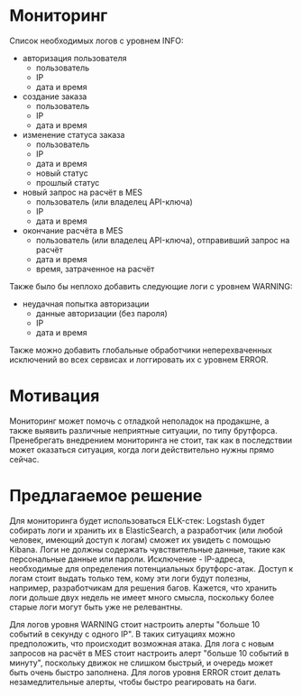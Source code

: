 # Мониторинг

Список необходимых логов с уровнем INFO:

- авторизация пользователя
  - пользователь
  - IP
  - дата и время
- создание заказа
  - пользователь
  - IP
  - дата и время
- изменение статуса заказа
  - пользователь
  - IP
  - дата и время
  - новый статус
  - прошлый статус
- новый запрос на расчёт в MES
  - пользователь (или владелец API-ключа)
  - IP
  - дата и время
- окончание расчёта в MES
  - пользователь (или владелец API-ключа), отправивший запрос на расчёт
  - дата и время
  - время, затраченное на расчёт

Также было бы неплохо добавить следующие логи с уровнем WARNING:

- неудачная попытка авторизации
  - данные авторизации (без пароля)
  - IP 
  - дата и время

Также можно добавить глобальные обработчики неперехваченных исключений во всех сервисах и логгировать их с уровнем 
ERROR.

# Мотивация

Мониторинг может помочь с отладкой неполадок на продакшне, а также выявить различные неприятные ситуации, по типу 
брутфорса. Пренебрегать внедрением мониторинга не стоит, так как в последствии может оказаться ситуация, когда логи 
действительно нужны прямо сейчас.

# Предлагаемое решение

Для мониторинга будет использоваться ELK-стек: Logstash будет собирать логи и хранить их в ElasticSearch, а разработчик
(или любой человек, имеющий доступ к логам) сможет их увидеть с помощью Kibana. Логи не должны содержать чувствительные 
данные, такие как персональные данные или пароли. Исключение - IP-адреса, необходимые для определения потенциальных
брутфорс-атак. Доступ к логам стоит выдать только тем, кому эти логи будут полезны, например, разработчикам для решения
багов. Кажется, что хранить логи дольше двух недель не имеет много смысла, поскольку более старые логи могут быть уже не
релевантны.

Для логов уровня WARNING стоит настроить алерты "больше 10 событий в секунду с одного IP". В таких ситуациях можно
предположить, что происходит возможная атака. Для лога с новым запросов на расчёт в MES стоит настроить алерт "больше 10 
событий в минуту", поскольку движок не слишком быстрый, и очередь может быть очень быстро заполнена. Для логов уровня 
ERROR стоит делать незамедлительные алерты, чтобы быстро реагировать на баги. 
